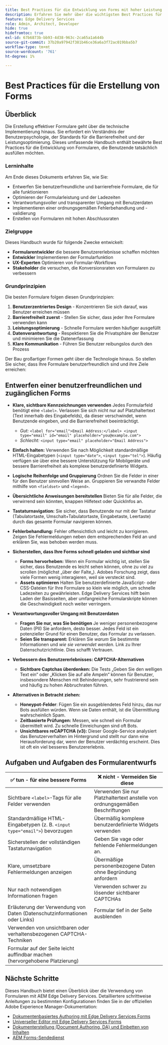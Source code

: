 ```yaml
---
title: Best Practices für die Entwicklung von Forms mit hoher Leistung
description: Erfahren Sie mehr über die wichtigsten Best Practices für die Erstellung benutzerfreundlicher, barrierefreier und leistungsstarker Formulare mit AEM Forms. Verbessern Sie die Datenqualität, das Benutzererlebnis und die Erfolgsraten bei der Übermittlung.
feature: Edge Delivery Services
role: Admin, Architect, Developer
hide: true
hidefromtoc: true
exl-id: 67b6873b-bb93-4d38-963c-2ca65a1a644b
source-git-commit: 37b20a97942f381b46ce36a6a3f72ac019bba5b7
workflow-type: tm+mt
source-wordcount: '761'
ht-degree: 1%

---
```


# Best Practices für die Erstellung von Forms

## Überblick

Die Erstellung effektiver Formulare geht über die technische Implementierung hinaus. Sie erfordert ein Verständnis der Benutzerpsychologie, der Standards für die Barrierefreiheit und der Leistungsoptimierung. Dieses umfassende Handbuch enthält bewährte Best Practices für die Entwicklung von Formularen, die Benutzende tatsächlich ausfüllen möchten.

### Lerninhalte

Am Ende dieses Dokuments erfahren Sie, wie Sie:

* Entwerfen Sie benutzerfreundliche und barrierefreie Formulare, die für alle funktionieren
* Optimieren der Formularleistung und der Ladezeiten
* Verantwortungsvoller und transparenter Umgang mit Benutzerdaten
* Implementieren einer ordnungsgemäßen Fehlerbehandlung und -validierung
* Erstellen von Formularen mit hohen Abschlussraten

### Zielgruppe

Dieses Handbuch wurde für folgende Zwecke entwickelt:

* **Formularentwickler** die bessere Benutzererlebnisse schaffen möchten
* **Entwickler** Implementieren der Formularfunktion
* **UX-Experten** Optimieren von Formular-Workflows
* **Stakeholder** die versuchen, die Konversionsraten von Formularen zu verbessern

### Grundprinzipien

Die besten Formulare folgen diesen Grundprinzipien:

1. **Benutzerzentriertes Design** - Konzentrieren Sie sich darauf, was Benutzer erreichen müssen
2. **Barrierefreiheit zuerst** - Stellen Sie sicher, dass jeder Ihre Formulare verwenden kann
3. **Leistungsoptimierung** - Schnelle Formulare werden häufiger ausgefüllt
4. **Datenverantwortung** - Respektieren Sie die Privatsphäre der Benutzer und minimieren Sie die Datenerfassung
5. **Klare Kommunikation** - Führen Sie Benutzer reibungslos durch den Prozess

Der Bau großartiger Formen geht über die Technologie hinaus. So stellen Sie sicher, dass Ihre Formulare benutzerfreundlich sind und ihre Ziele erreichen:

## Entwerfen einer benutzerfreundlichen und zugänglichen Forms

* **Klare, sichtbare Kennzeichnungen verwenden** Jedes Formularfeld benötigt eine `<label>`. Verlassen Sie sich nicht nur auf Platzhaltertext (Text innerhalb des Eingabefelds), da dieser verschwindet, wenn Benutzende eingeben, und die Barrierefreiheit beeinträchtigt.
   * *Gut:* `<label for="email">Email Address:</label> <input type="email" id="email" placeholder="you@example.com">`
   * *Schlecht:* `<input type="email" placeholder="Email Address">`
* **Einfach halten:** Verwenden Sie nach Möglichkeit standardmäßige HTML-Eingabetypen (`<input type="date">`, `<input type="tel">`). Häufig verfügen sie über eine bessere Unterstützung für Mobilgeräte und bessere Barrierefreiheit als komplexe benutzerdefinierte Widgets.
* **Logische Reihenfolge und Gruppierung** Ordnen Sie die Felder in einer für den Benutzer sinnvollen Weise an. Gruppieren Sie verwandte Felder mithilfe von `<fieldset>` und `<legend>`.
* **Übersichtliche Anweisungen bereitstellen** Bieten Sie für alle Felder, die verwirrend sein könnten, knappen Hilfetext oder QuickInfos an.
* **Tastaturnavigation:** Sie sicher, dass Benutzende nur mit der Tastatur (Tabulatortaste, Umschalt+Tabulatortaste, Eingabetaste, Leertaste) durch das gesamte Formular navigieren können.
* **Fehlerbehandlung:** Fehler offensichtlich und leicht zu korrigieren. Zeigen Sie Fehlermeldungen neben dem entsprechenden Feld an und erklären Sie, was behoben werden muss.

* **Sicherstellen, dass Ihre Forms schnell geladen und sichtbar sind**

   * **Forms hervorheben:** Wenn ein Formular wichtig ist, stellen Sie sicher, dass Benutzende es leicht sehen können, ohne zu viel zu scrollen (möglichst „über der Falte„). Adobes Forschung zeigt, dass viele Formen wenig interagieren, weil sie versteckt sind.
   * **Assets optimieren** Halten Sie benutzerdefinierte JavaScript- oder CSS-Dateien für Ihre Formulare so klein wie möglich, um schnelle Ladezeiten zu gewährleisten. Edge Delivery Services hilft beim Laden der Basisseiten, aber umfangreiche Formularskripte können die Geschwindigkeit noch weiter verringern.

* **Verantwortungsvoller Umgang mit Benutzerdaten**
   * **Fragen Sie nur, was Sie benötigen** Je weniger personenbezogene Daten (PII) Sie anfordern, desto besser. Jedes Feld ist ein potenzieller Grund für einen Benutzer, das Formular zu verlassen.
   * **Seien Sie transparent:** Erklären Sie *warum* Sie bestimmte Informationen und *wie sie verwendet werden*. Link zu Ihrer Datenschutzrichtlinie. Dies schafft Vertrauen.

* **Verbessern des Benutzererlebnisses: CAPTCHA-Alternativen**

   * **Sichtbare Captchas überdenken:** Die Tests „Geben Sie den welligen Text ein“ oder „Klicken Sie auf alle Ampeln“ können für Benutzer, insbesondere Menschen mit Behinderungen, sehr frustrierend sein und häufig zu hohen Abbruchraten führen.

* **Alternativen in Betracht ziehen:**
   * **Honeypot-Felder**: Fügen Sie ein ausgeblendetes Feld hinzu, das nur Bots ausfüllen würden. Wenn sie Daten enthält, ist die Übermittlung wahrscheinlich Spam.
   * **Zeitbasierte Prüfungen:** Messen, wie schnell ein Formular übermittelt wird. Zu schnelle Einreichungen sind oft Bots.
   * **Unsichtbares reCAPTCHA (v3):** Dieser Google-Service analysiert das Benutzerverhalten im Hintergrund und stellt nur dann eine Herausforderung dar, wenn der Benutzer verdächtig erscheint. Dies ist oft ein viel besseres Benutzererlebnis.

## Aufgaben und Aufgaben des Formularentwurfs

| ✅ tun - für eine bessere Forms | ❌ nicht - Vermeiden Sie diese |
|----------------------------------------------------------------------|------------------------------------------------------------------|
| Sichtbare `<label>`-Tags für alle Felder verwenden | Verwenden Sie nur Platzhaltertext anstelle von ordnungsgemäßen Beschriftungen |
| Standardmäßige HTML-Eingabetypen (z. B. `<input type="email">`) bevorzugen | Übermäßig komplexe benutzerdefinierte Widgets verwenden |
| Sicherstellen der vollständigen Tastaturnavigation | Geben Sie vage oder fehlende Fehlermeldungen an. |
| Klare, umsetzbare Fehlermeldungen anzeigen | Übermäßige personenbezogene Daten ohne Begründung anfordern |
| Nur nach notwendigen Informationen fragen | Verwenden schwer zu lösender sichtbarer CAPTCHAs |
| Erläuterung der Verwendung von Daten (Datenschutzinformationen oder Links) | Formular tief in der Seite ausblenden |
| Verwenden von unsichtbaren oder verhaltensbezogenen CAPTCHA-Techniken |                                                                  |
| Formular auf der Seite leicht auffindbar machen (hervorgehobene Platzierung) |                                                                  |


## Nächste Schritte

Dieses Handbuch bietet einen Überblick über die Verwendung von Formularen mit AEM Edge Delivery Services. Detailliertere schrittweise Anleitungen zu bestimmten Konfigurationen finden Sie in der offiziellen Adobe Experience Manager-Dokumentation:

* [Dokumentenbasiertes Authoring mit Edge Delivery Services Forms](/help/edge/docs/forms/tutorial.md)
* [Universeller Editor mit Edge Delivery Services Forms](/help/edge/docs/forms/universal-editor/overview-universal-editor-for-edge-delivery-services-for-forms.md)
* [Dokumenterstellung (Document Authoring, DA) und Einbetten von Inhalten](https://www.aem.live/developer/da-tutorial)
* [AEM Forms-Sendedienst](/help/edge/docs/forms/configure-submission-action-for-eds-forms.md)
